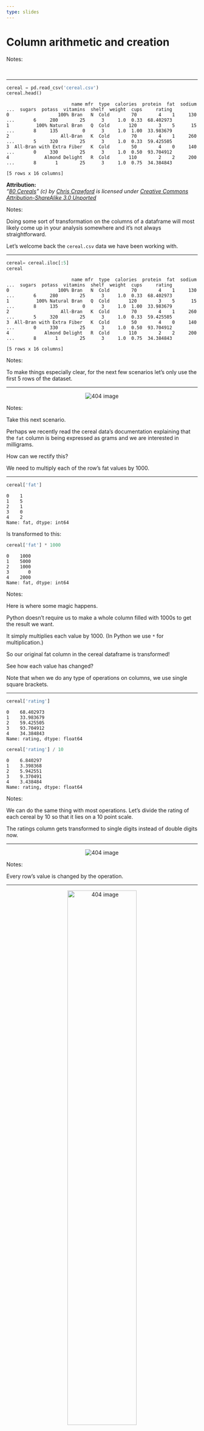 ```yaml
---
type: slides
---
```


# Column arithmetic and creation

Notes:

<br>

---

``` python
cereal = pd.read_csv('cereal.csv')
cereal.head()
```

```out
                        name mfr  type  calories  protein  fat  sodium  ...  sugars  potass  vitamins  shelf  weight  cups     rating
0                  100% Bran   N  Cold        70        4    1     130  ...       6     280        25      3     1.0  0.33  68.402973
1          100% Natural Bran   Q  Cold       120        3    5      15  ...       8     135         0      3     1.0  1.00  33.983679
2                   All-Bran   K  Cold        70        4    1     260  ...       5     320        25      3     1.0  0.33  59.425505
3  All-Bran with Extra Fiber   K  Cold        50        4    0     140  ...       0     330        25      3     1.0  0.50  93.704912
4             Almond Delight   R  Cold       110        2    2     200  ...       8       1        25      3     1.0  0.75  34.384843

[5 rows x 16 columns]
```

**Attribution:**  
*“[80 Cereals](https://www.kaggle.com/crawford/80-cereals/)” (c) by
[Chris Crawford](https://www.linkedin.com/in/crawforc3/) is licensed
under [Creative Commons Attribution-ShareAlike 3.0
Unported](http://creativecommons.org/licenses/by-sa/3.0/)*

Notes:

Doing some sort of transformation on the columns of a dataframe will
most likely come up in your analysis somewhere and it’s not always
straightforward.

Let’s welcome back the `cereal.csv` data we have been working with.

---

``` python
cereal= cereal.iloc[:5]
cereal
```

```out
                        name mfr  type  calories  protein  fat  sodium  ...  sugars  potass  vitamins  shelf  weight  cups     rating
0                  100% Bran   N  Cold        70        4    1     130  ...       6     280        25      3     1.0  0.33  68.402973
1          100% Natural Bran   Q  Cold       120        3    5      15  ...       8     135         0      3     1.0  1.00  33.983679
2                   All-Bran   K  Cold        70        4    1     260  ...       5     320        25      3     1.0  0.33  59.425505
3  All-Bran with Extra Fiber   K  Cold        50        4    0     140  ...       0     330        25      3     1.0  0.50  93.704912
4             Almond Delight   R  Cold       110        2    2     200  ...       8       1        25      3     1.0  0.75  34.384843

[5 rows x 16 columns]
```

Notes:

To make things especially clear, for the next few scenarios let’s only
use the first 5 rows of the dataset.

---

<center>

<img src='/module2/times1000.png'  alt="404 image" />

</center>

Notes:

Take this next scenario.

Perhaps we recently read the cereal data’s documentation explaining that
the `fat` column is being expressed as grams and we are interested in
milligrams.

How can we rectify this?

We need to multiply each of the row’s fat values by 1000.

---

``` python
cereal['fat']
```

```out
0    1
1    5
2    1
3    0
4    2
Name: fat, dtype: int64
```

Is transformed to this:

``` python
cereal['fat'] * 1000
```

```out
0    1000
1    5000
2    1000
3       0
4    2000
Name: fat, dtype: int64
```

Notes:

Here is where some magic happens.

Python doesn’t require us to make a whole column filled with 1000s to
get the result we want.

It simply multiplies each value by 1000. (In Python we use `*` for
multiplication.)

So our original fat column in the cereal dataframe is transformed\!

See how each value has changed?

Note that when we do any type of operations on columns, we use single
square brackets.

---

``` python
cereal['rating'] 
```

```out
0    68.402973
1    33.983679
2    59.425505
3    93.704912
4    34.384843
Name: rating, dtype: float64
```

``` python
cereal['rating'] / 10
```

```out
0    6.840297
1    3.398368
2    5.942551
3    9.370491
4    3.438484
Name: rating, dtype: float64
```

Notes:

We can do the same thing with most operations. Let’s divide the rating
of each cereal by 10 so that it lies on a 10 point scale.

The ratings column gets transformed to single digits instead of double
digits now.

---

<center>

<img src='/module2/divide10.png'  alt="404 image" />

</center>

Notes:

Every row’s value is changed by the operation.

---

<center>

<img src='/module2/sugarcups.png'  width="60%" alt="404 image" />

</center>

``` python
cereal['sugars'] / cereal['cups']
```

```out
0    18.181818
1     8.000000
2    15.151515
3     0.000000
4    10.666667
dtype: float64
```

Notes:

We are not limited to simply taking a column and transforming it by a
single number, say by multiplying or dividing. We can do operations
involving multiple columns as well. Perhaps we wanted to know the amount
of sugar (`sugar`) per cup of cereal (`cups`).

The expected result would look something like this diagram.

Remember that with any column operation we use only single square
brackets on our columns.

To get our desired output of sugar content per cup our code looks like
this.

Each sugar row value is divided by its corresponding cups value.

---

``` python
cereal[['sugars']] / cereal[['cups']]
```

```out
   cups  sugars
0   NaN     NaN
1   NaN     NaN
2   NaN     NaN
3   NaN     NaN
4   NaN     NaN
```

Notes:

Just to stress the point of why we use single square brackets for our
operations, here is what happens when we use double square brackets.

This doesn’t appear very useful.

---

``` python
cereal = pd.read_csv('cereal.csv', usecols=['name', 'mfr','type', 'fat', 'sugars', 'weight', 'cups','rating'])
cereal
```

```out
                         name mfr  type  fat  sugars  weight  cups     rating
0                   100% Bran   N  Cold    1       6     1.0  0.33  68.402973
1           100% Natural Bran   Q  Cold    5       8     1.0  1.00  33.983679
2                    All-Bran   K  Cold    1       5     1.0  0.33  59.425505
3   All-Bran with Extra Fiber   K  Cold    0       0     1.0  0.50  93.704912
..                        ...  ..   ...  ...     ...     ...   ...        ...
73                       Trix   G  Cold    1      12     1.0  1.00  27.753301
74                 Wheat Chex   R  Cold    1       3     1.0  0.67  49.787445
75                   Wheaties   G  Cold    1       3     1.0  1.00  51.592193
76        Wheaties Honey Gold   G  Cold    1       8     1.0  0.75  36.187559

[77 rows x 8 columns]
```

Notes:

Up until now, all of these operations have been done without being added
to our cereal dataframe.

Let’s explore how we can add new columns to a less detailed version of
our cereal dataframe.

We’ll be working with a smaller dataframe containing only a few columns
columns so that it’s easier to follow the examples.

---

## Column Creation

``` python
oz_to_g = 28.3495
cereal['weight'] * oz_to_g
```

```out
0     28.3495
1     28.3495
2     28.3495
3     28.3495
       ...   
73    28.3495
74    28.3495
75    28.3495
76    28.3495
Name: weight, Length: 77, dtype: float64
```

``` python
cereal = cereal.assign(weight_g=cereal['weight'] * oz_to_g)
cereal.head()
```

```out
                        name mfr  type  fat  sugars  weight  cups     rating  weight_g
0                  100% Bran   N  Cold    1       6     1.0  0.33  68.402973   28.3495
1          100% Natural Bran   Q  Cold    5       8     1.0  1.00  33.983679   28.3495
2                   All-Bran   K  Cold    1       5     1.0  0.33  59.425505   28.3495
3  All-Bran with Extra Fiber   K  Cold    0       0     1.0  0.50  93.704912   28.3495
4             Almond Delight   R  Cold    2       8     1.0  0.75  34.384843   28.3495
```

Notes:

In the next scenario, we have decided that our `weight` column should
show the weight of each cereal in grams instead of ounces.

We are going to save the conversion factor of grams to ounces in an
object named `oz_to_g`.

Let’s start with just the operation for this.

Next, we combine our operation with the implementation of adding it as a
new column to the dataframe. The verb `.assign()` allows us to specify a
column name to our result using an equal sign `=`.

We are going to name our new column `weight_g` (for grams).

Just like we did earlier in the module, we need to save the dataframe to
an object when making changes involving columns. This will permanently
save the column `weight_g` to the dataframe `cereal`.

---

``` python
cereal['sugars'] / cereal['cups']
```

```out
0     18.181818
1      8.000000
2     15.151515
3      0.000000
        ...    
73    12.000000
74     4.477612
75     3.000000
76    10.666667
Length: 77, dtype: float64
```

``` python
cereal = cereal.assign(sugar_per_cup=cereal['sugars'] / cereal['cups'])
cereal.head()
```

```out
                        name mfr  type  fat  sugars  weight  cups     rating  weight_g  sugar_per_cup
0                  100% Bran   N  Cold    1       6     1.0  0.33  68.402973   28.3495      18.181818
1          100% Natural Bran   Q  Cold    5       8     1.0  1.00  33.983679   28.3495       8.000000
2                   All-Bran   K  Cold    1       5     1.0  0.33  59.425505   28.3495      15.151515
3  All-Bran with Extra Fiber   K  Cold    0       0     1.0  0.50  93.704912   28.3495       0.000000
4             Almond Delight   R  Cold    2       8     1.0  0.75  34.384843   28.3495      10.666667
```

Notes:

Let’s try another example.

This time we want to save our sugar content per cereal cup as a column
in our existing dataframe.

At the top you can see the operation by itself, just for teaching
purposes. Then, below, we combine our calculation with `assign()`,
naming the column `sugar_per_cup`.

---

# Let’s apply what we learned\!

Notes:

<br>
